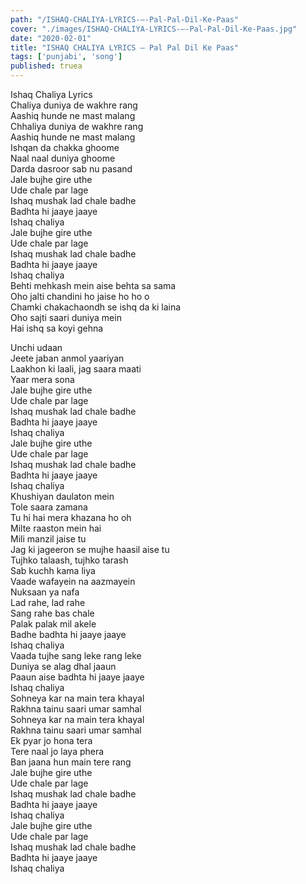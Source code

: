 ```yaml
---
path: "/ISHAQ-CHALIYA-LYRICS-–-Pal-Pal-Dil-Ke-Paas"
cover: "./images/ISHAQ-CHALIYA-LYRICS-–-Pal-Pal-Dil-Ke-Paas.jpg"
date: "2020-02-01"
title: "ISHAQ CHALIYA LYRICS – Pal Pal Dil Ke Paas"
tags: ['punjabi', 'song']
published: truea
---
```

  
Ishaq Chaliya Lyrics  
Chaliya duniya de wakhre rang  
Aashiq hunde ne mast malang  
Chhaliya duniya de wakhre rang  
Aashiq hunde ne mast malang  
Ishqan da chakka ghoome  
Naal naal duniya ghoome  
Darda dasroor sab nu pasand  
Jale bujhe gire uthe  
Ude chale par lage  
Ishaq mushak lad chale badhe  
Badhta hi jaaye jaaye  
Ishaq chaliya  
Jale bujhe gire uthe  
Ude chale par lage  
Ishaq mushak lad chale badhe  
Badhta hi jaaye jaaye  
Ishaq chaliya  
Behti mehkash mein aise behta sa sama  
Oho jalti chandini ho jaise ho ho o  
Chamki chakachaondh se ishq da ki laina  
Oho sajti saari duniya mein  
Hai ishq sa koyi gehna  
  
  
  
  
  
  
Unchi udaan  
Jeete jaban anmol yaariyan  
Laakhon ki laali, jag saara maati  
Yaar mera sona  
Jale bujhe gire uthe  
Ude chale par lage  
Ishaq mushak lad chale badhe  
Badhta hi jaaye jaaye  
Ishaq chaliya  
Jale bujhe gire uthe  
Ude chale par lage  
Ishaq mushak lad chale badhe  
Badhta hi jaaye jaaye  
Ishaq chaliya  
Khushiyan daulaton mein  
Tole saara zamana  
Tu hi hai mera khazana ho oh  
Milte raaston mein hai  
Mili manzil jaise tu  
Jag ki jageeron se mujhe haasil aise tu  
Tujhko talaash, tujhko tarash  
Sab kuchh kama liya  
Vaade wafayein na aazmayein  
Nuksaan ya nafa  
Lad rahe, lad rahe  
Sang rahe bas chale  
Palak palak mil akele  
Badhe badhta hi jaaye jaaye  
Ishaq chaliya  
Vaada tujhe sang leke rang leke  
Duniya se alag dhal jaaun  
Paaun aise badhta hi jaaye jaaye  
Ishaq chaliya  
Sohneya kar na main tera khayal  
Rakhna tainu saari umar samhal  
Sohneya kar na main tera khayal  
Rakhna tainu saari umar samhal  
Ek pyar jo hona tera  
Tere naal jo laya phera  
Ban jaana hun main tere rang  
Jale bujhe gire uthe  
Ude chale par lage  
Ishaq mushak lad chale badhe  
Badhta hi jaaye jaaye  
Ishaq chaliya  
Jale bujhe gire uthe  
Ude chale par lage  
Ishaq mushak lad chale badhe  
Badhta hi jaaye jaaye  
Ishaq chaliya  
